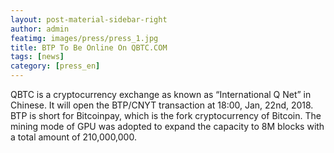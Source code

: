 ```yaml
---
layout: post-material-sidebar-right
author: admin
featimg: images/press/press_1.jpg
title: BTP To Be Online On QBTC.COM
tags: [news]
category: [press_en]
---
```


QBTC is a cryptocurrency exchange as known as “International Q Net” in Chinese. It will open the BTP/CNYT transaction at 18:00, Jan, 22nd, 2018. BTP is short for Bitcoinpay, which is the fork cryptocurrency of Bitcoin. The mining mode of GPU was adopted to expand the capacity to 8M blocks with a total amount of 210,000,000.